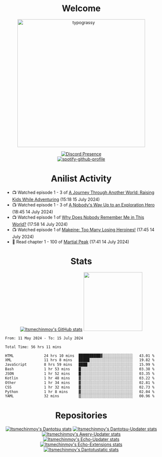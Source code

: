 <div align="center">

# Welcome
<a href="https://github.com/kawarimidoll/typograssy">
    <img alt="typograssy" src="https://typograssy.deno.dev/api?text=%E3%82%88%E3%81%86%E3%81%93%E3%81%9D%E3%81%BF%E3%81%AA%E3%81%95%E3%82%93%20-%20Itsmechinmoy--&&l0=none&l1=82d9d0&l2=027353&l3=038c4c&l4=01402e&bg=none&frame=none&speed=100&comment=" width="421.99">
</a>

[![Discord Presence](https://lanyard.cnrad.dev/api/523539866311720963?theme=dark&bg=Oe1116&animated=false&hideDiscrim=true&borderRadius=30px&hideActivity=whenNotUsed)](https://discord.com/users/523539866311720963)<br>
[![spotify-github-profile](https://spotify-github-profile.kittinanx.com/api/view?uid=31zczwoe3obxakjgkio7anubhkaq&cover_image=true&theme=novatorem&show_offline=true&background_color=121212&interchange=false&bar_color=53b14f&bar_color=ffffff&bar_color_cover=false)](https://spotify-github-profile.vercel.app/api/view?uid=31zczwoe3obxakjgkio7anubhkaq&redirect=true)
</div>

<div align="center">

# Anilist Activity
</div>
<!-- ANILIST_ACTIVITY:start -->

-   📺 Watched episode 1 - 3 of [A Journey Through Another World: Raising Kids While Adventuring](https://anilist.co/anime/171031) (15:18 15 July 2024)
-   📺 Watched episode 1 - 3 of [A Nobody's Way Up to an Exploration Hero](https://anilist.co/anime/172416) (18:45 14 July 2024)
-   📺 Watched episode 1 of [Why Does Nobody Remember Me in This World?](https://anilist.co/anime/167419) (17:58 14 July 2024)
-   📺 Watched episode 1 of [Makeine: Too Many Losing Heroines!](https://anilist.co/anime/171457) (17:45 14 July 2024)
-   📖 Read chapter 1 - 100 of [Martial Peak](https://anilist.co/manga/104494) (17:41 14 July 2024)

<!-- ANILIST_ACTIVITY:end -->
<div align="center">
    
# Stats
[![Itsmechinmoy's GitHub stats](https://github-readme-stats.vercel.app/api?username=itsmechinmoy&show_icons=true&theme=algolia)](https://github.com/anuraghazra/github-readme-stats)
<img src="https://github-readme-stackoverflow.vercel.app/?userID=25004176&theme=dark" height="194"/>
</div>
<!--START_SECTION:waka-->

```txt
From: 11 May 2024 - To: 15 July 2024

Total Time: 56 hrs 11 mins

HTML              24 hrs 10 mins  ██████████▓░░░░░░░░░░░░░░   43.01 %
XML               11 hrs 8 mins   █████░░░░░░░░░░░░░░░░░░░░   19.82 %
JavaScript        8 hrs 59 mins   ████░░░░░░░░░░░░░░░░░░░░░   15.99 %
Bash              1 hr 53 mins    █░░░░░░░░░░░░░░░░░░░░░░░░   03.38 %
JSON              1 hr 52 mins    █░░░░░░░░░░░░░░░░░░░░░░░░   03.35 %
Kotlin            1 hr 48 mins    ▓░░░░░░░░░░░░░░░░░░░░░░░░   03.22 %
Other             1 hr 34 mins    ▓░░░░░░░░░░░░░░░░░░░░░░░░   02.81 %
CSS               1 hr 32 mins    ▓░░░░░░░░░░░░░░░░░░░░░░░░   02.73 %
Python            1 hr 8 mins     ▓░░░░░░░░░░░░░░░░░░░░░░░░   02.04 %
YAML              32 mins         ▒░░░░░░░░░░░░░░░░░░░░░░░░   00.96 %
```

<!--END_SECTION:waka-->
<div align="center">

# Repositories
[![Itsmechinmoy's Dantotsu stats](https://github-readme-stats.vercel.app/api/pin/?username=itsmechinmoy&repo=dantotsu&show_icons=true&theme=algolia&description_lines_count=1)](https://github.com/itsmechinmoy/dantotsu)
[![Itsmechinmoy's Dantotsu-Updater stats](https://github-readme-stats.vercel.app/api/pin/?username=itsmechinmoy&repo=dantotsu-updater&show_icons=true&theme=algolia&description_lines_count=1)](https://github.com/itsmechinmoy/dantotsu-updater)
[![Itsmechinmoy's Awery-Updater stats](https://github-readme-stats.vercel.app/api/pin/?username=itsmechinmoy&repo=awery-updater&show_icons=true&theme=algolia&description_lines_count=1)](https://github.com/itsmechinmoy/awery-updater)
[![Itsmechinmoy's Echo-Updater stats](https://github-readme-stats.vercel.app/api/pin/?username=itsmechinmoy&repo=echo-updater&show_icons=true&theme=algolia&description_lines_count=1)](https://github.com/itsmechinmoy/echo-updater)
[![Itsmechinmoy's Echo-Extensions stats](https://github-readme-stats.vercel.app/api/pin/?username=itsmechinmoy&repo=echo-extensions&show_icons=true&theme=algolia&description_lines_count=1)](https://github.com/itsmechinmoy/echo-extensions)
[![Itsmechinmoy's Dantotustatic stats](https://github-readme-stats.vercel.app/api/pin/?username=itsmechinmoy&repo=dantotustatic&show_icons=true&theme=algolia&description_lines_count=1)](https://github.com/itsmechinmoy/dantotustatic)
</div>
